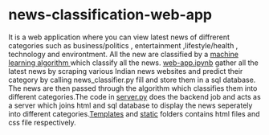 # news-classification-web-app
<p>
It is a web application where you can view latest news of diffrerent categories such as business/politics , entertainment ,lifestyle/health , technology and environtment. All the new are classified by a <a href="https://github.com/rajat-1994/news-classification-web-app/blob/master/news_classifier.py">machine learning algorithm </a>which classify all the news. <a href ="https://github.com/rajat-1994/news-classification-web-app/blob/master/web_news.ipynb">web-app.ipynb</a> gather all the latest news by scraping various Indian news websites and predict their category by calling news_classifier.py fill and store them in a sql database. The news are then passed through the algorithm which classifies them into different categories.The code in <a href="https://github.com/rajat-1994/news-classification-web-app/blob/master/server.py">server.py</a> does the backend job and acts as a server which joins html and sql database to display the news seperately into different categories.<a href="https://github.com/rajat-1994/news-classification-web-app/tree/master/templates">Templates</a> and <a href="https://github.com/rajat-1994/news-classification-web-app/tree/master/static">static</a> folders contains html files and css file respectively.
</p>


